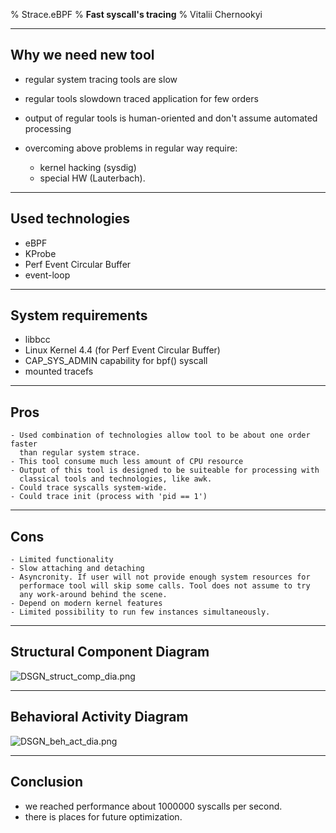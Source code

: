 % Strace.eBPF
% **Fast syscall's tracing**
% Vitalii Chernookyi

******

Why we need new tool
---------------------

 - regular system tracing tools are slow
 - regular tools slowdown traced application for few orders
 - output of regular tools is human-oriented and don't assume automated
   processing
 - overcoming above problems in regular way require:

   - kernel hacking (sysdig)
   - special HW (Lauterbach).

******

Used technologies
------------------

 - eBPF
 - KProbe
 - Perf Event Circular Buffer
 - event-loop

******

System requirements
--------------------

 - libbcc
 - Linux Kernel 4.4 (for Perf Event Circular Buffer)
 - CAP_SYS_ADMIN capability for bpf() syscall
 - mounted tracefs

******

Pros
-----

    - Used combination of technologies allow tool to be about one order faster
      than regular system strace.
    - This tool consume much less amount of CPU resource
    - Output of this tool is designed to be suiteable for processing with
      classical tools and technologies, like awk.
    - Could trace syscalls system-wide.
	- Could trace init (process with 'pid == 1')

******

Cons
-----

    - Limited functionality
    - Slow attaching and detaching
    - Asyncronity. If user will not provide enough system resources for
      performace tool will skip some calls. Tool does not assume to try
      any work-around behind the scene.
    - Depend on modern kernel features
    - Limited possibility to run few instances simultaneously.

******

Structural Component Diagram
-----------------------------

![DSGN_struct_comp_dia.png](DSGN_struct_comp_dia.png)

******

Behavioral Activity Diagram
----------------------------

![DSGN_beh_act_dia.png](DSGN_beh_act_dia.png)

******

Conclusion
-----------

 - we reached performance about 1000000 syscalls per second.
 - there is places for future optimization.
